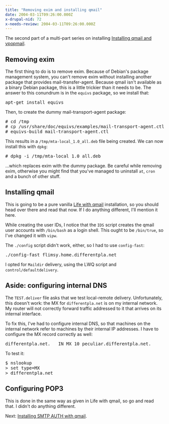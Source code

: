 ```yaml
---
title: "Removing exim and installing qmail"
date: 2004-03-11T09:26:00.000Z
x-drupal-nid: 72
x-needs-review: 2004-03-11T09:26:00.000Z
---
```

The second part of a multi-part series on installing [Installing qmail and vpopmail](http://www.differentpla.net/node/view/165).

## Removing exim

The first thing to do is to remove exim. Because of Debian's package management system, you can't remove exim without installing another package that provides mail-transfer-agent. Because qmail isn't available as a binary Debian package, this is a little trickier than it needs to be. The answer to this conundrum is in the `equivs` package, so we install that:

<pre>apt-get install equivs</pre>

Then, to create the dummy mail-transport-agent package:

<pre># cd /tmp
# cp /usr/share/doc/equivs/examples/mail-transport-agent.ctl .
# equivs-build mail-transport-agent.ctl</pre>

This results in a `/tmp/mta-local_1.0_all.deb` file being created. We can now install this with `dpkg`:
<pre># dpkg -i /tmp/mta-local_1.0_all.deb</pre>

...which replaces exim with the dummy package.
Be careful while removing exim, otherwise you might find that you've managed to uninstall `at`, `cron` and a bunch of other stuff.

## Installing qmail

This is going to be a pure vanilla [Life with qmail](http://www.lifewithqmail.org/) installation, so you should head over there and read that now. If I do anything different, I'll mention it here.

While creating the user IDs, I notice that the `IDS` script creates the qmail user accounts with `/bin/bash` as a login shell. This ought to be `/bin/true`, so I've changed it with `vipw`.

The `./config` script didn't work, either, so I had to use `config-fast`:

<pre>./config-fast flimsy.home.differentpla.net</pre>

I opted for `Maildir` delivery, using the LWQ script and `control/defaultdelivery`.

## Aside: configuring internal DNS

The `TEST.deliver` file asks that we test local-remote delivery. Unfortunately, this doesn't work: the MX for `differentpla.net` is on my internal network. My router will not correctly forward traffic addressed to it that arrives on its internal interface.

To fix this, I've had to configure internal DNS, so that machines on the internal network refer to machines by their internal IP addresses. I have to configure the MX record correctly as well:

<pre>differentpla.net.   IN MX 10 peculiar.differentpla.net.</pre>

To test it:
<pre>$ nslookup
> set type=MX
> differentpla.net</pre>

## Configuring POP3

This is done in the same way as given in Life with qmail, so go and read that. I didn't do anything different.

Next: [Installing SMTP AUTH with qmail](http://www.differentpla.net/node/view/167).